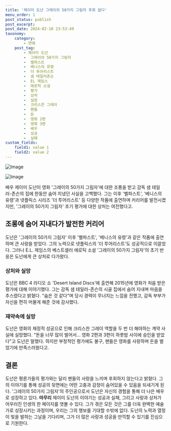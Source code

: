 ```yaml
---
title: '제이미 도넌 그레이의 50가지 그림자 후회 없다'
menu_order: 1
post_status: publish
post_excerpt: 
post_date: 2024-02-10 23:53:49
taxonomy:
    category:
        - 연예
    post_tag:
        - 제이미 도넌
        -  그레이의 50가지 그림자
        -  벨파스트
        -  베니스의 유령
        -  더 투어리스트
        -  샘 테일러존슨
        -  EL 제임스
        -  에로틱 소설
        -  평가
        -  상처
        -  실망
        -  크리스찬 그레이
        -  팬들
        -  돈
        -  영화 2편
        -  영화 3편
        -  배우
        -  성공
        -  실패
custom_fields:
    field1: value 1
    field2: value 2
---
```


![Image](https://mimgnews.pstatic.net/image/109/2024/02/10/0005016043_001_20240210200108042.png?type=w540)

![Image](https://ssl.pstatic.net/mimgnews/image/109/2024/02/10/0005016043_002_20240210200108104.jpeg?type=w540)

배우 제이미 도넌이 영화 '그레이의 50가지 그림자'에 대한 조롱을 받고 감독 샘 테일러-존슨의 집에 한동안 숨어 지냈던 사실을 고백했다. 그는 이후 '벨파스트', '베니스의 유령'과 넷플릭스 시리즈 '더 투어리스트' 등 다양한 작품에 출연하며 커리어를 발전시켰지만, '그레이의 50가지 그림자' 초기 평가에 대한 상처는 여전했다고.
## 조롱에 숨어 지내다가 발전한 커리어
도넌은 '그레이의 50가지 그림자' 이후 '벨파스트', '베니스의 유령'과 같은 작품에 출연하며 큰 사랑을 받았다. 그의 노력으로 넷플릭스의 '더 투어리스트'도 성공적으로 이끌었다. 그러나 E.L. 제임스의 베스트셀러 에로틱 소설 '그레이의 50가지 그림자'의 초기 반응은 도넌에게 큰 상처로 다가왔다.
### 상처와 실망
도넌은 BBC 4 라디오 쇼 'Desert Island Discs'에 출연해 2015년에 영화가 처음 받은 평가에 대해 이야기했다. 그는 감독 샘 테일러-존슨의 시골 집에서 숨어 지내며 마음을 추스렸다고 밝혔다. "숨은 것 같다"며 당시 경력이 무너지는 느낌을 전했고, 감독 부부가 자신을 편히 머물게 해준 것에 감사했다.
### 재약속에 실망
도넌은 영화의 재정적 성공으로 인해 크리스찬 그레이 역할을 두 번 더 해야하는 계약 사실에 실망했다. "돈을 너무 많이 벌어서... 영화 2편과 3편이 하룻밤 사이에 승인을 받았다"고 도넌은 말했다. 하지만 부정적인 평가에도 불구, 팬들은 영화를 사랑하며 돈을 벌었기에 만족스러웠다고.
## 결론
도넌은 평론가들의 평가와는 달리 팬들의 사랑을 느끼며 후회하지 않는다고 밝혔다. 그의 이야기를 통해 성공의 뒷면에는 어떤 고충과 감정이 숨어있을 수 있음을 되새기게 된다. '그레이의 50가지 그림자'의 주인공으로서 도넌은 자신의 경험을 통해 더 나은 배우로 성장하고 있다.
**마무리**
제이미 도넌의 이야기는 성공과 실패, 그리고 사랑과 상처가 어우러진 인생의 한 페이지를 엿볼 수 있다. 그가 겪은 모든 것은 그를 더욱 완벽한 예술가로 성장시키는 과정이며, 우리는 그의 행보를 기대할 수밖에 없다. 도넌의 노력과 열정이 빛을 발하는 그날을 기다리며, 그가 더 많은 사랑과 성공을 만끽할 수 있기를 진심으로 기원한다.
